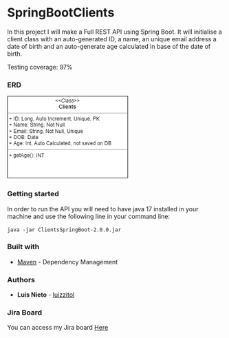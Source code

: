 # SpringBootClients

In this project I will make a Full REST API using Spring Boot.
It will initialise a client class with an auto-generated ID, a name, an unique email address a date of birth and an auto-generate age calculated in base of the date of birth.

Testing coverage: 97%
### ERD

![ERD](src/main/resources/pictures/ClientsERD.png)

### Getting started
In order to run the API you will need to have java 17 installed in your machine and use the following line in your command line:
```
java -jar ClientsSpringBoot-2.0.0.jar
```

### Built with
- [Maven](https://maven.apache.org/) - Dependency Management

### Authors
- **Luis Nieto** - [luizzitol](https://github.com/luizzitol/)

### Jira Board
You can access my Jira board [Here](https://luisn.atlassian.net/jira/software/projects/LUIS/boards/1/)
